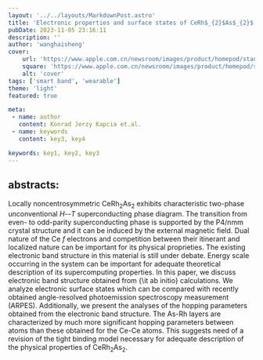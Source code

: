 ```yaml
---
layout: '../../layouts/MarkdownPost.astro'
title: 'Electronic properties and surface states of CeRh$_{2}$As$_{2}$'
pubDate: 2023-11-05 23:16:11
description: ''
author: 'wanghaisheng'
cover:
    url: 'https://www.apple.com.cn/newsroom/images/product/homepod/standard/Apple-HomePod-hero-230118_big.jpg.large_2x.jpg'
    square: 'https://www.apple.com.cn/newsroom/images/product/homepod/standard/Apple-HomePod-hero-230118_big.jpg.large_2x.jpg'
    alt: 'cover'
tags: ['smart band', 'wearable'] 
theme: 'light'
featured: true

meta:
 - name: author
   content: Konrad Jerzy Kapcia et.al.
 - name: keywords
   content: key3, key4

keywords: key1, key2, key3
---
```


## abstracts:
Locally noncentrosymmetric CeRh$_{2}$As$_{2}$ exhibits characteristic two-phase unconventional $H$--$T$ superconducting phase diagram. The transition from even- to odd-parity superconducting phase is supported by the P4/nmm crystal structure and it can be induced by the external magnetic field. Dual nature of the Ce $f$ electrons and competition between their itinerant and localized nature can be important for its physical proprieties. The existing electronic band structure in this material is still under debate. Energy scale occurring in the system can be important for adequate theoretical description of its supercomputing properties. In this paper, we discuss electronic band structure obtained from {\it ab initio} calculations. We analyze electronic surface states which can be compared with recently obtained angle-resolved photoemission spectroscopy measurement (ARPES). Additionally, we present the analyses of the hopping parameters obtained from the electronic band structure. The As-Rh layers are characterized by much more significant hopping parameters between atoms than these obtained for the Ce-Ce atoms. This suggests need of a revision of the tight binding model necessary for adequate description of the physical properties of CeRh$_{2}$As$_{2}$.
